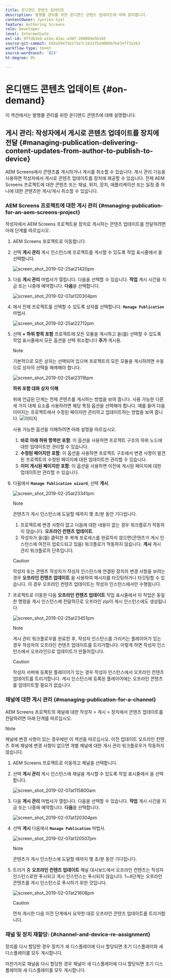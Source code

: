```yaml
---
title: 온디맨드 콘텐츠 업데이트
description: 발행물 관리를 위한 온디맨드 콘텐츠 업데이트에 대해 알아봅니다.
contentOwner: Jyotika Syal
feature: Authoring Screens
role: Developer
level: Intermediate
exl-id: 9ffdb1eb-a1ba-42ac-a30f-260004e5b165
source-git-commit: b65e59473e175e7c1b31fba900bb7e47eff3a263
workflow-type: tm+mt
source-wordcount: '823'
ht-degree: 0%

---
```


# 온디맨드 콘텐츠 업데이트 {#on-demand}

이 섹션에서는 발행물 관리를 위한 온디맨드 콘텐츠에 대해 설명합니다.

## 게시 관리: 작성자에서 게시로 콘텐츠 업데이트를 장치에 전달 {#managing-publication-delivering-content-updates-from-author-to-publish-to-device}

AEM Screens에서 콘텐츠를 게시하거나 게시를 취소할 수 있습니다. 게시 관리 기능을 사용하면 작성자에서 게시로 콘텐츠 업데이트를 장치에 제공할 수 있습니다. 전체 AEM Screens 프로젝트에 대한 콘텐츠 또는 채널, 위치, 장치, 애플리케이션 또는 일정 중 하나에 대한 콘텐츠만 게시/게시 취소할 수 있습니다.

### AEM Screens 프로젝트에 대한 게시 관리 {#managing-publication-for-an-aem-screens-project}

작성자에서 AEM Screens 프로젝트용 장치로 게시하는 콘텐츠 업데이트를 전달하려면 아래 단계를 따르십시오.

1. AEM Screens 프로젝트로 이동합니다.
1. 선택 **게시 관리** 게시 인스턴스에 프로젝트를 게시할 수 있도록 작업 표시줄에서 을 선택합니다.

   ![screen_shot_2019-02-25at21420pm](assets/screen_shot_2019-02-25at21420pm.png)

1. 다음 **게시 관리** 마법사가 열립니다. 다음을 선택할 수 있습니다. **작업** 게시 시간을 지금 또는 나중에 예약합니다. **다음**&#x200B;을 선택합니다.

   ![screen_shot_2019-02-07at120304pm](assets/screen_shot_2019-02-07at120304pm.png)

1. 에서 전체 프로젝트를 선택할 수 있도록 상자를 선택합니다. **`Manage Publication`** 마법사.

   ![screen_shot_2019-02-25at22712pm](assets/screen_shot_2019-02-25at22712pm.png)

1. 선택 **+ 하위 항목 포함** 프로젝트에 모든 모듈을 게시하고 을(를) 선택할 수 있도록 작업 표시줄에서 모든 옵션을 선택 취소합니다 **추가** 게시용.

   >[!NOTE]
   >
   >기본적으로 모든 상자는 선택되어 있으며 프로젝트의 모든 모듈을 게시하려면 수동으로 상자의 선택을 해제해야 합니다.

   ![screen_shot_2019-02-25at23116pm](assets/screen_shot_2019-02-25at23116pm.png)

   **하위 포함 대화 상자 이해**

   위에 언급된 단계는 전체 콘텐츠를 게시하는 방법을 보여 줍니다. 사용 가능한 다른 세 가지 대체 요소를 사용하려면 해당 특정 옵션을 선택해야 합니다.
예를 들어 다음 이미지는 프로젝트에서 수정된 페이지만 관리하고 업데이트하는 방법을 보여 줍니다.
   ![이미지](assets/author-publish-manage.png)

   사용 가능한 옵션을 이해하려면 아래 설명을 따르십시오.

   1. **바로 아래 하위 항목만 포함**: 이 옵션을 사용하면 프로젝트 구조의 하위 노드에 대한 업데이트만 관리할 수 있습니다.
   1. **수정된 페이지만 포함**: 이 옵션을 사용하면 프로젝트 구조에서 변경 사항이 발견된 프로젝트의 수정된 페이지에 대한 업데이트만 관리할 수 있습니다.
   1. **이미 게시된 페이지만 포함**: 이 옵션을 사용하면 이전에 게시된 페이지에 대한 업데이트만 관리할 수 있습니다.


1. 다음에서 **`Manage Publication wizard`**, 선택 **게시**.

   ![screen_shot_2019-02-25at23341pm](assets/screen_shot_2019-02-25at23341pm.png)

   >[!NOTE]
   >
   >콘텐츠가 게시 인스턴스에 도달할 때까지 몇 초/분 동안 기다립니다.
   >
   >
   >    1. 프로젝트에 변경 사항이 없고 다음에 대한 내용이 없는 경우 워크플로가 작동하지 않습니다. **오프라인 컨텐츠 업데이트**.
   >    1. 작성자가 을(를) 클릭한 후 복제 프로세스를 완료하지 않으면(콘텐츠가 게시 인스턴스에 여전히 업로드되고 있음) 워크플로가 작동하지 않습니다. **게시** 게시 관리 워크플로의 단추입니다.

   >[!CAUTION]
   >작성자 또는 콘텐츠 작성자가 작성자 인스턴스에 연결된 장치의 변경 사항을 보려는 경우 **오프라인 컨텐츠 업데이트** 을 사용하여 메시지를 타깃팅하거나 타깃팅할 수 있습니다. 이 경우 오프라인 컨텐츠 업데이트는 작성자 인스턴스에서만 수행됩니다.

1. 프로젝트로 이동한 다음 **오프라인 컨텐츠 업데이트** 작업 표시줄에서 이 작업은 동일한 명령을 게시 인스턴스에 전달하므로 오프라인 zip이 게시 인스턴스에도 생성됩니다.

   ![screen_shot_2019-02-25at23451pm](assets/screen_shot_2019-02-25at23451pm.png)


   >[!NOTE]
   >
   >게시 관리 워크플로우를 완료한 후, 작성자 인스턴스를 가리키는 플레이어가 있는 경우 작성자의 오프라인 컨텐츠 업데이트를 트리거합니다. 이렇게 하면 작성자 인스턴스에서 오프라인으로 업데이트가 만들어집니다.

   >[!CAUTION]
   >
   >작성자 서버에 등록된 플레이어가 있는 경우 작성자 인스턴스에서 오프라인 컨텐츠 업데이트를 트리거합니다. 게시 인스턴스에 등록된 플레이어에는 오프라인 콘텐츠를 업데이트할 필요가 없습니다.

### 채널에 대한 게시 관리 {#managing-publication-for-a-channel}

AEM Screens 프로젝트의 채널에 대한 작성자 > 게시 > 장치에서 콘텐츠 업데이트를 전달하려면 아래 단계를 따르십시오.

>[!NOTE]
>
>채널에 변경 사항이 있는 경우에만 이 섹션을 따르십시오. 이전 업데이트 오프라인 컨텐츠 후에 채널에 변경 사항이 없으면 개별 채널에 대한 게시 관리 워크플로우가 작동하지 않습니다.

1. AEM Screens 프로젝트로 이동하고 채널을 선택합니다.
1. 선택 **게시 관리** 게시 인스턴스에 채널을 게시할 수 있도록 작업 표시줄에서 을 선택합니다.

   ![screen_shot_2019-02-07at115800am](assets/screen_shot_2019-02-07at115800am.png)

1. 다음 **게시 관리** 마법사가 열립니다. 다음을 선택할 수 있습니다. **작업** 게시 시간을 지금 또는 나중에 예약합니다. **다음**&#x200B;을 선택합니다.

   ![screen_shot_2019-02-07at120304pm](assets/screen_shot_2019-02-07at120304pm.png)

1. 선택 **게시** 다음에서 **`Manage Publication`** 마법사.

   ![screen_shot_2019-02-07at120507pm](assets/screen_shot_2019-02-07at120507pm.png)

   >[!NOTE]
   >
   >콘텐츠가 게시 인스턴스에 도달할 때까지 몇 초/분 동안 기다립니다.

1. 트리거 중 **오프라인 컨텐츠 업데이트** 채널 대시보드에서 오프라인 컨텐츠는 작성자 인스턴스로만 푸시되고 게시 인스턴스는 푸시되지 않습니다. 1~4단계는 오프라인 콘텐츠를 게시 인스턴스로 푸시하기 위한 것입니다.

   ![screen_shot_2019-02-07at21608pm](assets/screen_shot_2019-02-07at21608pm.png)

   >[!CAUTION]
   >
   >먼저 게시한 다음 이전 단계에서 요약한 대로 오프라인 콘텐츠 업데이트를 트리거합니다.

### 채널 및 장치 재할당: {#channel-and-device-re-assignment}

장치를 다시 할당한 경우 장치가 새 디스플레이에 다시 할당되면 초기 디스플레이와 새 디스플레이를 모두 게시합니다.

마찬가지로 채널을 다시 할당한 경우 채널이 새 디스플레이에 다시 할당되면 초기 디스플레이와 새 디스플레이를 모두 게시합니다.

